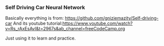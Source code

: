 ### Self Driving Car Neural Network

Basically everything is from: https://github.com/gniziemazity/Self-driving-car
And its youtube tutorial:https://www.youtube.com/watch?v=Rs_rAxEsAvI&t=2967s&ab_channel=freeCodeCamp.org

Just using it to learn and practice.